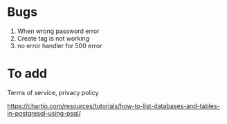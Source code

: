 # Bugs
1. When wrong password error
2. Create tag is not working
3. no error handler for 500 error

# To add
Terms of service, privacy policy

https://chartio.com/resources/tutorials/how-to-list-databases-and-tables-in-postgresql-using-psql/